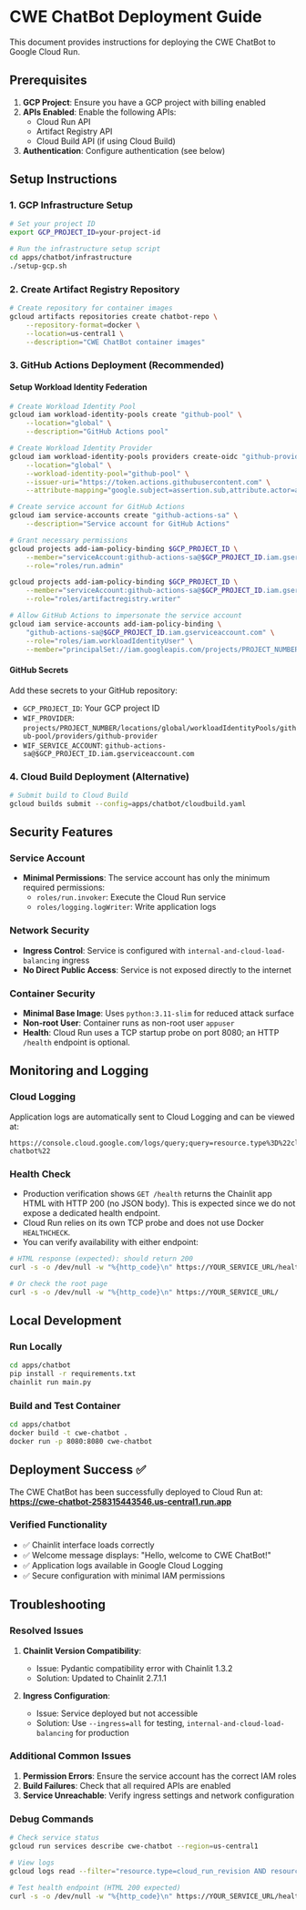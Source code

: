 # CWE ChatBot Deployment Guide

This document provides instructions for deploying the CWE ChatBot to Google Cloud Run.

## Prerequisites

1. **GCP Project**: Ensure you have a GCP project with billing enabled
2. **APIs Enabled**: Enable the following APIs:
   - Cloud Run API
   - Artifact Registry API
   - Cloud Build API (if using Cloud Build)
3. **Authentication**: Configure authentication (see below)

## Setup Instructions

### 1. GCP Infrastructure Setup

```bash
# Set your project ID
export GCP_PROJECT_ID=your-project-id

# Run the infrastructure setup script
cd apps/chatbot/infrastructure
./setup-gcp.sh
```

### 2. Create Artifact Registry Repository

```bash
# Create repository for container images
gcloud artifacts repositories create chatbot-repo \
    --repository-format=docker \
    --location=us-central1 \
    --description="CWE ChatBot container images"
```

### 3. GitHub Actions Deployment (Recommended)

#### Setup Workload Identity Federation

```bash
# Create Workload Identity Pool
gcloud iam workload-identity-pools create "github-pool" \
    --location="global" \
    --description="GitHub Actions pool"

# Create Workload Identity Provider
gcloud iam workload-identity-pools providers create-oidc "github-provider" \
    --location="global" \
    --workload-identity-pool="github-pool" \
    --issuer-uri="https://token.actions.githubusercontent.com" \
    --attribute-mapping="google.subject=assertion.sub,attribute.actor=assertion.actor,attribute.repository=assertion.repository"

# Create service account for GitHub Actions
gcloud iam service-accounts create "github-actions-sa" \
    --description="Service account for GitHub Actions"

# Grant necessary permissions
gcloud projects add-iam-policy-binding $GCP_PROJECT_ID \
    --member="serviceAccount:github-actions-sa@$GCP_PROJECT_ID.iam.gserviceaccount.com" \
    --role="roles/run.admin"

gcloud projects add-iam-policy-binding $GCP_PROJECT_ID \
    --member="serviceAccount:github-actions-sa@$GCP_PROJECT_ID.iam.gserviceaccount.com" \
    --role="roles/artifactregistry.writer"

# Allow GitHub Actions to impersonate the service account
gcloud iam service-accounts add-iam-policy-binding \
    "github-actions-sa@$GCP_PROJECT_ID.iam.gserviceaccount.com" \
    --role="roles/iam.workloadIdentityUser" \
    --member="principalSet://iam.googleapis.com/projects/PROJECT_NUMBER/locations/global/workloadIdentityPools/github-pool/attribute.repository/YOUR_GITHUB_USERNAME/cwe_chatbot_bmad"
```

#### GitHub Secrets

Add these secrets to your GitHub repository:

- `GCP_PROJECT_ID`: Your GCP project ID
- `WIF_PROVIDER`: `projects/PROJECT_NUMBER/locations/global/workloadIdentityPools/github-pool/providers/github-provider`
- `WIF_SERVICE_ACCOUNT`: `github-actions-sa@$GCP_PROJECT_ID.iam.gserviceaccount.com`

### 4. Cloud Build Deployment (Alternative)

```bash
# Submit build to Cloud Build
gcloud builds submit --config=apps/chatbot/cloudbuild.yaml
```

## Security Features

### Service Account
- **Minimal Permissions**: The service account has only the minimum required permissions:
  - `roles/run.invoker`: Execute the Cloud Run service
  - `roles/logging.logWriter`: Write application logs

### Network Security
- **Ingress Control**: Service is configured with `internal-and-cloud-load-balancing` ingress
- **No Direct Public Access**: Service is not exposed directly to the internet

### Container Security
- **Minimal Base Image**: Uses `python:3.11-slim` for reduced attack surface
- **Non-root User**: Container runs as non-root user `appuser`
- **Health**: Cloud Run uses a TCP startup probe on port 8080; an HTTP `/health` endpoint is optional.

## Monitoring and Logging

### Cloud Logging
Application logs are automatically sent to Cloud Logging and can be viewed at:
```
https://console.cloud.google.com/logs/query;query=resource.type%3D%22cloud_run_revision%22%0Aresource.labels.service_name%3D%22cwe-chatbot%22
```

### Health Check
- Production verification shows `GET /health` returns the Chainlit app HTML with HTTP 200 (no JSON body). This is expected since we do not expose a dedicated health endpoint.
- Cloud Run relies on its own TCP probe and does not use Docker `HEALTHCHECK`.
- You can verify availability with either endpoint:
```bash
# HTML response (expected): should return 200
curl -s -o /dev/null -w "%{http_code}\n" https://YOUR_SERVICE_URL/health

# Or check the root page
curl -s -o /dev/null -w "%{http_code}\n" https://YOUR_SERVICE_URL/
```

## Local Development

### Run Locally
```bash
cd apps/chatbot
pip install -r requirements.txt
chainlit run main.py
```

### Build and Test Container
```bash
cd apps/chatbot
docker build -t cwe-chatbot .
docker run -p 8080:8080 cwe-chatbot
```

## Deployment Success ✅

The CWE ChatBot has been successfully deployed to Cloud Run at:
**https://cwe-chatbot-258315443546.us-central1.run.app**

### Verified Functionality
- ✅ Chainlit interface loads correctly
- ✅ Welcome message displays: "Hello, welcome to CWE ChatBot!"
- ✅ Application logs available in Google Cloud Logging
- ✅ Secure configuration with minimal IAM permissions

## Troubleshooting

### Resolved Issues

1. **Chainlit Version Compatibility**: 
   - Issue: Pydantic compatibility error with Chainlit 1.3.2
   - Solution: Updated to Chainlit 2.7.1.1
   
2. **Ingress Configuration**:
   - Issue: Service deployed but not accessible
   - Solution: Use `--ingress=all` for testing, `internal-and-cloud-load-balancing` for production

### Additional Common Issues

1. **Permission Errors**: Ensure the service account has the correct IAM roles
2. **Build Failures**: Check that all required APIs are enabled
3. **Service Unreachable**: Verify ingress settings and network configuration

### Debug Commands

```bash
# Check service status
gcloud run services describe cwe-chatbot --region=us-central1

# View logs
gcloud logs read --filter="resource.type=cloud_run_revision AND resource.labels.service_name=cwe-chatbot"

# Test health endpoint (HTML 200 expected)
curl -s -o /dev/null -w "%{http_code}\n" https://YOUR_SERVICE_URL/health
```
